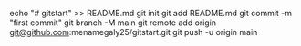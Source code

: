 echo "# gitstart" >> README.md
git init
git add README.md
git commit -m "first commit"
git branch -M main
git remote add origin git@github.com:menamegaly25/gitstart.git
git push -u origin main
